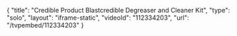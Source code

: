 {
    "title": "Credible Product Blastcredible Degreaser and Cleaner Kit",
    "type": "solo",
    "layout": "iframe-static",
    "videoId": "112334203",
    "url": "\/tvpembed\/112334203"
}